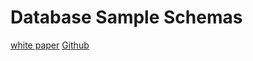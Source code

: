 # Database Sample Schemas
[white paper](https://docs.oracle.com/en/database/oracle/oracle-database/19/comsc/database-sample-schemas.pdf)
[Github](https://github.com/oracle-samples/db-sample-schemas)
